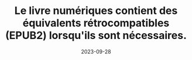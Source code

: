 ---
N: 
Rubrique: 
title: Le livre numériques contient des équivalents rétrocompatibles (EPUB2)  lorsqu'ils sont nécessaires. 
detail:  
abstract: 
categories: ["rétrocompatibilité"]
agrege: O0000-E086
opquast: '0000'
indiceebook: '86'
description: "Règle n° 086"
before: "085"
weight: "086"
after: "087"
actif: '1'
layout: rules
date: 2023-09-28
tags: ["Durabilité", ""]
objectif: ["", ""]
Meo: [""]
Controle: [""
]
Source: ["SNE"]
Referentiel: [""]
Steps: ["", ""]
---